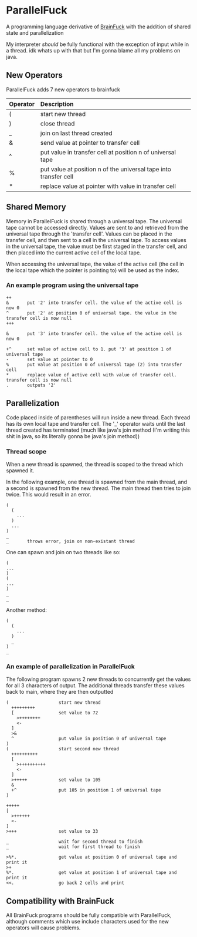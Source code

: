 # ParallelFuck

A programming language derivative of [BrainFuck](https://en.wikipedia.org/wiki/Brainfuck) with the addition of shared state and parallelization

My interpreter _should_ be fully functional with the exception of input while in a thread. idk whats up with that but I'm gonna blame all my problems on java.

## New Operators

ParallelFuck adds 7 new operators to brainfuck

|Operator|Description|
|:-|:-|
|(|start new thread|
|)|close thread|
|_|join on last thread created|
|&|send value at pointer to transfer cell| 
|^|put value in transfer cell at position n of universal tape|
|%|put value at position n of the universal tape into transfer cell|
|*|replace value at pointer with value in transfer cell|

## Shared Memory 

Memory in ParallelFuck is shared through a universal tape. The universal tape 
cannot be accessed directly. Values are sent to and retrieved from the 
universal tape through the 'transfer cell'. Values can be placed in the transfer 
cell, and then sent to a cell in the universal tape. To access values in the 
universal tape, the value must be first staged in the transfer cell, and then
placed into the current active cell of the local tape.

When accessing the universal tape, the value of the active cell (the cell in the 
local tape which the pointer is pointing to) will be used as the index.

### An example program using the universal tape

```
++
&       put '2' into transfer cell. the value of the active cell is now 0
^       put '2' at position 0 of universal tape. the value in the transfer cell is now null 
+++ 

&       put '3' into transfer cell. the value of the active cell is now 0

+^      set value of active cell to 1. put '3' at position 1 of universal tape
-       set value at pointer to 0
%       put value at position 0 of universal tape (2) into transfer cell
*       replace value of active cell with value of transfer cell. transfer cell is now null
.       outputs '2'
```

## Parallelization

Code placed inside of parentheses will run inside a new thread. Each thread has 
its own local tape and transfer cell. The '_' operator waits until the last thread 
created has terminated (much like java's join method (I'm writing this shit in java, 
so its literally gonna be java's join method))

### Thread scope

When a new thread is spawned, the thread is scoped to the thread which spawned it.

In the following example, one thread is spawned from the main thread, and a second is 
spawned from the new thread. The main thread then tries to join twice. This would result
in an error. 

```
(
  (
    ...
  )
  ...
)
_
_       throws error, join on non-existant thread
```

One can spawn and join on two threads like so:

```
(
...
)
(
...
)
_
_
```

Another method:

```
(
  (
    ...
  )
  _
)
_
```

### An example of parallelization in ParallelFuck

The following program spawns 2 new threads to concurrently get the values for all 3 
characters of output. The additional threads transfer these values back to main, where 
they are then outputted


```
(                   start new thread
  +++++++++
  [                 set value to 72
    >++++++++
    <-
  ]
  >&
  ^                 put value in position 0 of universal tape
)
(                   start second new thread
  ++++++++++
  [
    >++++++++++
    <-
  ]
  >+++++            set value to 105
  &
  +^                put 105 in position 1 of universal tape
)

+++++
[
  >++++++
  <-
]
>+++                set value to 33

_                   wait for second thread to finish
_                   wait for first thread to finish

>%*.                get value at position 0 of universal tape and print it
>+
%*.                 get value at position 1 of universal tape and print it
<<.                 go back 2 cells and print
```

## Compatibility with BrainFuck

All BrainFuck programs should be fully compatible with ParallelFuck, although comments
which use include characters used for the new operators will cause problems.
